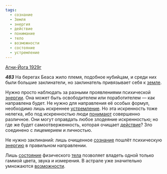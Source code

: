 ```yaml
---
tags:
  - сознание
  - Земля
  - энергия
  - действие
  - понимание
  - тело
  - возможности
  - состояние
  - устремление
---
```


[Агни-Йога 1929г](/agni/1929)

___483___
На берегах Беаса жило племя, подобное нубийцам, и среди них были большие заклинатели, но заклинатель привязывает себя к [земле](/tag/#Земля).   

Нужно просто наблюдать за разными проявлениями психической [энергии](/tag/#энергия). Она может быть освободителем или поработителем — как направлена будет. Не нужно для направления её особых формул, необходимо лишь искреннее [устремление](/tag/#устремление). Но эта искренность тоже нелегка, ибо под искренностью люди [понимают](/tag/#понимание) совершенно различное. Они могут оправдать любое злодеяние искренностью; но где же будет самоотверженность, которая очищает [действие](/tag/#действие)? Зло соединено с лицемерием и личностью.   

Не нужно заклинаний: лишь очищенное [сознание](/tag/#сознание) пошлёт психическую [энергию](/tag/#энергия) в правильном направлении.   

Лишь [состояние](/tag/#состояние) физического [тела](/tag/#тело) позволяет владеть одной только гаммой цвета, звука и измерения. В астрале уже значительно умножаются [возможности](/tag/#возможности).
